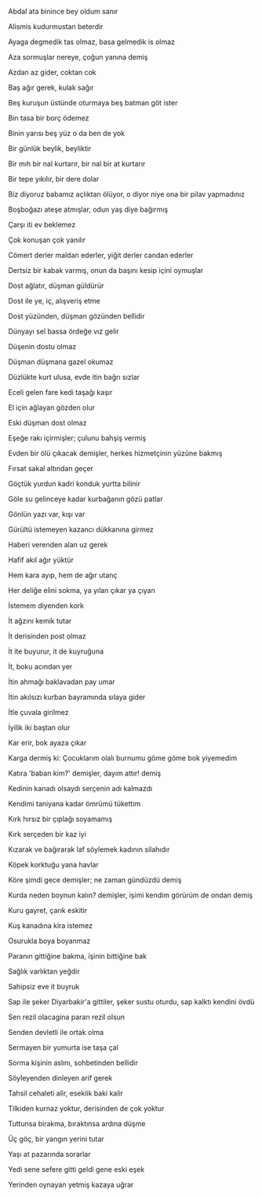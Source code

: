 ---
---


Abdal ata binince bey oldum sanır

Alismis kudurmustan beterdir

Ayaga degmedik tas olmaz, basa gelmedik is olmaz

Aza sormuşlar nereye, çoğun yanına demiş

Azdan az gider, coktan cok

Baş ağır gerek, kulak sağır

Beş kuruşun üstünde oturmaya beş batman göt ister

Bin tasa bir borç ödemez

Binin yarısı beş yüz o da ben de yok

Bir günlük beylik, beyliktir

Bir mıh bir nal kurtarır, bir nal bir at kurtarır

Bir tepe yıkılır, bir dere dolar

Biz diyoruz babamız açlıktan ölüyor, o diyor niye ona bir pilav yapmadınız

Boşboğazı ateşe atmışlar, odun yaş diye bağırmış

Çarşı iti ev beklemez

Çok konuşan çok yanılır

Cömert derler maldan ederler, yiğit derler candan ederler

Dertsiz bir kabak varmış, onun da başını kesip içini oymuşlar

Dost ağlatır, düşman güldürür

Dost ile ye, iç, alışveriş etme

Dost yüzünden, düşman gözünden bellidir

Dünyayı sel bassa ördeğe vız gelir

Düşenin dostu olmaz

Düşman düşmana gazel okumaz

Düzlükte kurt ulusa, evde itin bağrı sızlar

Eceli gelen fare kedi taşağı kaşır

El için ağlayan gözden olur

Eski düşman dost olmaz

Eşeğe rakı içirmişler; çulunu bahşiş vermiş

Evden bir ölü çıkacak demişler, herkes hizmetçinin yüzüne bakmış

Fırsat sakal altından geçer

Göçtük yurdun kadri konduk yurtta bilinir

Göle su gelinceye kadar kurbağanın gözü patlar

Gönlün yazı var, kışı var

Gürültü istemeyen kazancı dükkanına girmez

Haberi verenden alan uz gerek

Hafif akıl ağır yüktür

Hem kara ayıp, hem de ağır utanç

Her deliğe elini sokma, ya yılan çıkar ya çıyan

İstemem diyenden kork

İt ağzını kemik tutar

İt derisinden post olmaz

İt ite buyurur, it de kuyruğuna

İt, boku acından yer

İtin ahmağı baklavadan pay umar

İtin akılsızı kurban bayramında sılaya gider

İtle çuvala girilmez

İyilik iki baştan olur

Kar erir, bok ayaza çıkar

Karga dermiş ki: Çocuklarım olalı burnumu göme göme bok yiyemedim

Katıra 'baban kim?' demişler, dayım attır! demiş

Kedinin kanadı olsaydı serçenin adı kalmazdı

Kendimi taniyana kadar ömrümü tükettim

Kırk hırsız bir çıplağı soyamamış

Kırk serçeden bir kaz iyi

Kızarak ve bağırarak laf söylemek kadının silahıdır

Köpek korktuğu yana havlar

Köre şimdi gece demişler; ne zaman gündüzdü demiş

Kurda neden boynun kalın? demişler, işimi kendim görürüm de ondan demiş

Kuru gayret, çarık eskitir

Kuş kanadına kira istemez

Osurukla boya boyanmaz

Paranın gittiğine bakma, işinin bittiğine bak

Sağlık varlıktan yeğdir

Sahipsiz eve it buyruk

Sap ile şeker Diyarbakir'a gittiler, şeker sustu oturdu, sap kalktı kendini 
övdü

Sen rezil olacagina paran rezil olsun

Senden devletli ile ortak olma

Sermayen bir yumurta ise taşa çal

Sorma kişinin aslını, sohbetinden bellidir

Söyleyenden dinleyen arif gerek

Tahsil cehaleti alir, eseklik baki kalir

Tilkiden kurnaz yoktur, derisinden de çok yoktur

Tuttunsa birakma, bıraktınsa ardına düşme

Üç göç, bir yangın yerini tutar

Yaşı at pazarında sorarlar

Yedi sene sefere gitti geldi gene eski eşek

Yerinden oynayan yetmiş kazaya uğrar